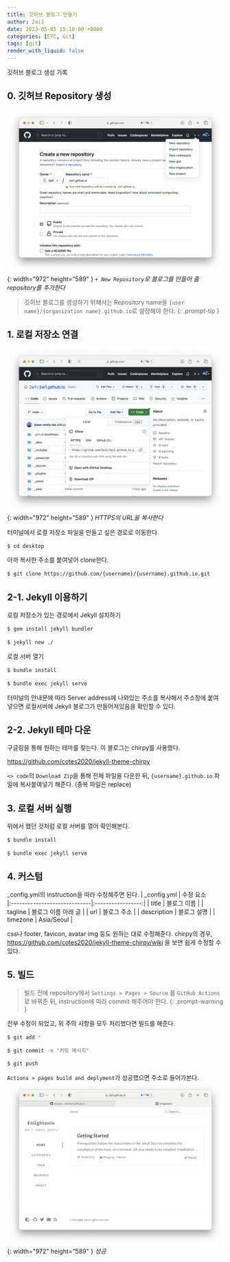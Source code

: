 ```yaml
---
title: 깃허브 블로그 만들기
author: 2ai1
date: 2023-05-05 15:10:00 +0800
categories: [ETC, Git]
tags: [git]
render_with_liquid: false
---
```


깃허브 블로그 생성 기록

## 0. 깃허브 Repository 생성

![Desktop View](/img/1.png){: width="972" height="589" }
_`+ New Repository`로 블로그를 만들어 줄 repository를 추가한다_  

>  깃허브 블로그를 생성하기 위해서는 Repository name을 `{user name}/{organization name}.github.io`로 설정해야 한다.
{: .prompt-tip }


## 1. 로컬 저장소 연결
![Desktop View](/img/2.png){: width="972" height="589" }
_HTTPS의 URL을 복사한다_

터미널에서 로컬 저장소 파일을 만들고 싶은 경로로 이동한다.
```bash
$ cd desktop
```

아까 복사한 주소를 붙여넣어 clone한다.
```bash
$ git clone https://github.com/{username}/{username}.github.io.git
```

## 2-1. Jekyll 이용하기
로컬 저장소가 있는 경로에서 Jekyll 설치하기
```bash
$ gem install jekyll bundler
```
```bash
$ jekyll new ./
```
로컬 서버 열기
```bash
$ bundle install
```
```bash
$ bundle exec jekyll serve
```

터미널의 안내문에 따라 Server address에 나와있는 주소를 복사해서 주소창에 붙여넣으면 로컬서버에 Jekyll 블로그가 만들어져있음을 확인할 수 있다.

## 2-2. Jekyll 테마 다운

구글링을 통해 원하는 테마를 찾는다. 이 블로그는 chirpy를 사용했다.

https://github.com/cotes2020/jekyll-theme-chirpy 

`<> code`의 `Download Zip`을 통해 전체 파일을 다운한 뒤, `{username}.github.io` 파일에 복사붙여넣기 해준다. (중복 파일은 replace)

## 3. 로컬 서버 실행
위에서 했던 것처럼 로컬 서버를 열어 확인해본다.
```bash
$ bundle install
```
```bash
$ bundle exec jekyll serve
```

## 4. 커스텀
_config.yml의 instruction을 따라 수정해주면 된다.
| _config.yml                      | 수정 요소          
|:-----------------------------|:-----------------:|
| title          | 블로그 이름   | 
| tagline               | 블로그 이름 아래 글   | 
| url | 블로그 주소  |
| description | 블로그 설명  |
| timezone | Asia/Seoul   |

css나 footer, favicon, avatar img 등도 원하는 대로 수정해준다. chirpy의 경우, https://github.com/cotes2020/jekyll-theme-chirpy/wiki 을 보면 쉽게 수정할 수 있다.

## 5. 빌드

> 빌드 전에 repository에서 `Settings > Pages > Source` 를 `GitHub Actions`로 바꿔준 뒤, instruction에 따라 commit 해주어야 한다.
{: .prompt-warning }

전부 수정이 되었고, 위 주의 사항을 모두 처리했다면 빌드를 해준다.
```bash
$ git add *
```
```bash
$ git commit -m "커밋 메시지"
```
```bash
$ git push
```

`Actions > pages build and deplyment`가 성공했으면 주소로 들어가본다.
![Desktop View](/img/3.png){: width="972" height="589" }
_성공_
